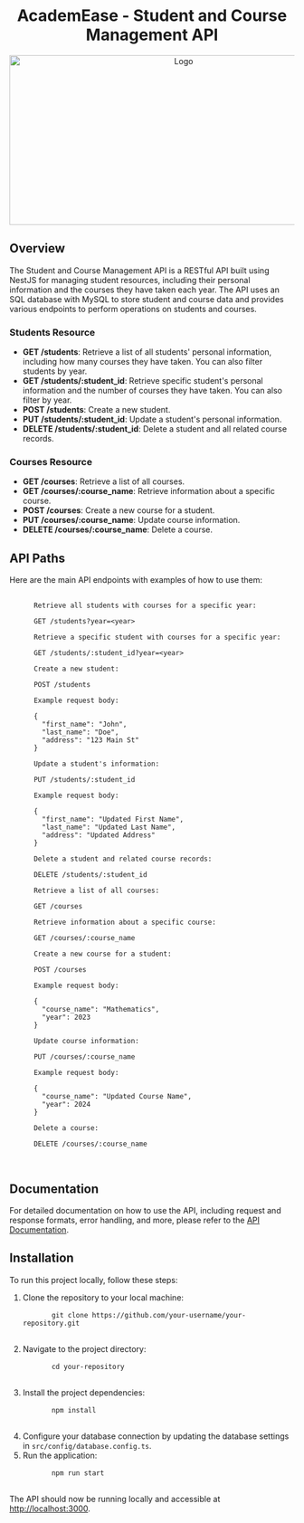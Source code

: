 <!DOCTYPE html>
<html>

<body>

 <div align="center">
       <h1>AcademEase - Student and Course Management API</h1>
        <img src="https://i.imgur.com/FAa8Lop.png" alt="Logo" width="600" height="300">
    </div>  
<h2>Overview</h2>

  <p>The Student and Course Management API is a RESTful API built using NestJS for managing student resources,
    including their personal information and the courses they have taken each year. The API uses an SQL database with MySQL to
    store student and course data and provides various endpoints to perform operations on students and courses.</p>

  <h3>Students Resource</h3>

  <ul>
    <li><strong>GET /students</strong>: Retrieve a list of all students' personal information, including how many
      courses they have taken. You can also filter students by year.</li>
    <li><strong>GET /students/:student_id</strong>: Retrieve specific student's personal information and the number of
      courses they have taken. You can also filter by year.</li>
    <li><strong>POST /students</strong>: Create a new student.</li>
    <li><strong>PUT /students/:student_id</strong>: Update a student's personal information.</li>
    <li><strong>DELETE /students/:student_id</strong>: Delete a student and all related course records.</li>
  </ul>

  <h3>Courses Resource</h3>

  <ul>
    <li><strong>GET /courses</strong>: Retrieve a list of all courses.</li>
    <li><strong>GET /courses/:course_name</strong>: Retrieve information about a specific course.</li>
    <li><strong>POST /courses</strong>: Create a new course for a student.</li>
    <li><strong>PUT /courses/:course_name</strong>: Update course information.</li>
    <li><strong>DELETE /courses/:course_name</strong>: Delete a course.</li>
  </ul>

  <h2>API Paths</h2>

  <p>Here are the main API endpoints with examples of how to use them:</p>

  <pre>
    <code>
      Retrieve all students with courses for a specific year:

      GET /students?year=&lt;year&gt;

      Retrieve a specific student with courses for a specific year:

      GET /students/:student_id?year=&lt;year&gt;

      Create a new student:

      POST /students

      Example request body:

      {
        "first_name": "John",
        "last_name": "Doe",
        "address": "123 Main St"
      }

      Update a student's information:

      PUT /students/:student_id

      Example request body:

      {
        "first_name": "Updated First Name",
        "last_name": "Updated Last Name",
        "address": "Updated Address"
      }

      Delete a student and related course records:

      DELETE /students/:student_id

      Retrieve a list of all courses:

      GET /courses

      Retrieve information about a specific course:

      GET /courses/:course_name

      Create a new course for a student:

      POST /courses

      Example request body:

      {
        "course_name": "Mathematics",
        "year": 2023
      }

      Update course information:

      PUT /courses/:course_name

      Example request body:

      {
        "course_name": "Updated Course Name",
        "year": 2024
      }

      Delete a course:

      DELETE /courses/:course_name
    </code>
  </pre>

  <h2>Documentation</h2>

  <p>For detailed documentation on how to use the API, including request and response formats, error handling, and
    more, please refer to the <a href="link-to-your-documentation">API Documentation</a>.</p>

  <h2>Installation</h2>

  <p>To run this project locally, follow these steps:</p>

  <ol>
    <li>Clone the repository to your local machine:</li>
    <pre>
      <code>git clone https://github.com/your-username/your-repository.git</code>
    </pre>
    <li>Navigate to the project directory:</li>
    <pre>
      <code>cd your-repository</code>
    </pre>
    <li>Install the project dependencies:</li>
    <pre>
      <code>npm install</code>
    </pre>
    <li>Configure your database connection by updating the database settings in
      <code>src/config/database.config.ts</code>.</li>
    <li>Run the application:</li>
    <pre>
      <code>npm run start</code>
    </pre>
  </ol>

  <p>The API should now be running locally and accessible at <a href="http://localhost:3000">http://localhost:3000</a>.
  </p>
</body>

</html>
